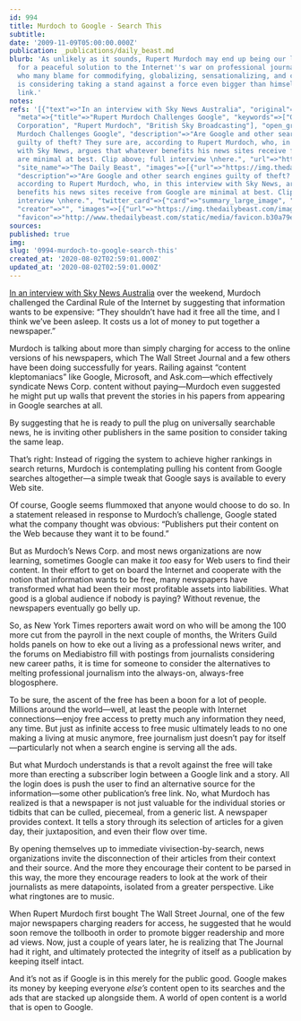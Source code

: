 ```yaml
---
id: 994
title: Murdoch to Google - Search This
subtitle: 
date: '2009-11-09T05:00:00.000Z'
publication: _publications/daily_beast.md
blurb: 'As unlikely as it sounds, Rupert Murdoch may end up being our last best hope
  for a peaceful solution to the Internet''s war on professional journalism. A man
  who many blame for commodifying, globalizing, sensationalizing, and cheapening news
  is considering taking a stand against a force even bigger than himself: the Web
  link.'
notes: 
refs: '[{"text"=>"In an interview with Sky News Australia", "original"=>"http://www.thedailybeast.com/videos/2009/11/09/rupert-murdoch-challenges-google.html",
  "meta"=>{"title"=>"Rupert Murdoch Challenges Google", "keywords"=>["Google", "News
  Corporation", "Rupert Murdoch", "British Sky Broadcasting"], "open_graph"=>{"title"=>"Rupert
  Murdoch Challenges Google", "description"=>"Are Google and other search engines
  guilty of theft? They sure are, according to Rupert Murdoch, who, in this interview
  with Sky News, argues that whatever benefits his news sites receive from Google
  are minimal at best. Clip above; full interview \nhere.", "url"=>"https://www.thedailybeast.com/videos/2009/11/09/rupert-murdoch-challenges-google",
  "site_name"=>"The Daily Beast", "images"=>[{"url"=>"https://img.thedailybeast.com/image/upload/c_crop,d_placeholder_euli9k,h_270,w_480,x_0,y_0/dpr_2.0/c_limit,w_740/fl_lossy,q_auto/v1493134503/videos/2009/11/09/rupert-murdoch-challenges-google/sky-news-rupert-murdoch_csuz4t"}]},
  "description"=>"Are Google and other search engines guilty of theft? They sure are,
  according to Rupert Murdoch, who, in this interview with Sky News, argues that whatever
  benefits his news sites receive from Google are minimal at best. Clip above; full
  interview \nhere.", "twitter_card"=>{"card"=>"summary_large_image", "site"=>"@thedailybeast",
  "creator"=>"", "images"=>[{"url"=>"https://img.thedailybeast.com/image/upload/c_crop,d_placeholder_euli9k,h_270,w_480,x_0,y_0/dpr_2.0/c_limit,w_600/f_jpg/fl_lossy,q_auto/v1493134503/videos/2009/11/09/rupert-murdoch-challenges-google/sky-news-rupert-murdoch_csuz4t"}]},
  "favicon"=>"http://www.thedailybeast.com/static/media/favicon.b30a79ed.ico"}}]'
sources: 
published: true
img: 
slug: '0994-murdoch-to-google-search-this'
created_at: '2020-08-02T02:59:01.000Z'
updated_at: '2020-08-02T02:59:01.000Z'
---
```

[In an interview with Sky News Australia](http://www.thedailybeast.com/videos/2009/11/09/rupert-murdoch-challenges-google.html) over the weekend, Murdoch challenged the Cardinal Rule of the Internet by suggesting that information wants to be expensive: “They shouldn’t have had it free all the time, and I think we’ve been asleep. It costs us a lot of money to put together a newspaper.”

Murdoch is talking about more than simply charging for access to the online versions of his newspapers, which The Wall Street Journal and a few others have been doing successfully for years. Railing against “content kleptomaniacs” like Google, Microsoft, and Ask.com—which effectively syndicate News Corp. content without paying—Murdoch even suggested he might put up walls that prevent the stories in his papers from appearing in Google searches at all.

By suggesting that he is ready to pull the plug on universally searchable news, he is inviting other publishers in the same position to consider taking the same leap.

That’s right: Instead of rigging the system to achieve higher rankings in search returns, Murdoch is contemplating pulling his content from Google searches altogether—a simple tweak that Google says is available to every Web site.

Of course, Google seems flummoxed that anyone would choose to do so. In a statement released in response to Murdoch’s challenge, Google stated what the company thought was obvious: “Publishers put their content on the Web because they want it to be found.”

But as Murdoch’s News Corp. and most news organizations are now learning, sometimes Google can make it *too* easy for Web users to find their content. In their effort to get on board the Internet and cooperate with the notion that information wants to be free, many newspapers have transformed what had been their most profitable assets into liabilities. What good is a global audience if nobody is paying? Without revenue, the newspapers eventually go belly up.

So, as New York Times reporters await word on who will be among the 100 more cut from the payroll in the next couple of months, the Writers Guild holds panels on how to eke out a living as a professional news writer, and the forums on Mediabistro fill with postings from journalists considering new career paths, it is time for someone to consider the alternatives to melting professional journalism into the always-on, always-free blogosphere.

To be sure, the ascent of the free has been a boon for a lot of people. Millions around the world—well, at least the people with Internet connections—enjoy free access to pretty much any information they need, any time. But just as infinite access to free music ultimately leads to no one making a living at music anymore, free journalism just doesn’t pay for itself—particularly not when a search engine is serving all the ads.

But what Murdoch understands is that a revolt against the free will take more than erecting a subscriber login between a Google link and a story. All the login does is push the user to find an alternative source for the information—some other publication’s free link. No, what Murdoch has realized is that a newspaper is not just valuable for the individual stories or tidbits that can be culled, piecemeal, from a generic list. A newspaper provides context. It tells a story through its selection of articles for a given day, their juxtaposition, and even their flow over time.

By opening themselves up to immediate vivisection-by-search, news organizations invite the disconnection of their articles from their context and their source. And the more they encourage their content to be parsed in this way, the more they encourage readers to look at the work of their journalists as mere datapoints, isolated from a greater perspective. Like what ringtones are to music.

When Rupert Murdoch first bought The Wall Street Journal, one of the few major newspapers charging readers for access, he suggested that he would soon remove the tollbooth in order to promote bigger readership and more ad views. Now, just a couple of years later, he is realizing that The Journal had it right, and ultimately protected the integrity of itself as a publication by keeping itself intact.

And it’s not as if Google is in this merely for the public good. Google makes its money by keeping everyone *else’s* content open to its searches and the ads that are stacked up alongside them. A world of open content is a world that is open to Google.
